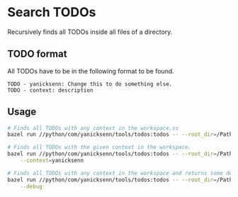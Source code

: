 # Search TODOs

Recursively finds all TODOs inside all files of a directory.

## TODO format

All TODOs have to be in the following format to be found.

`TODO - yanicksenn: Change this to do something else.` \
`TODO - context: description`

## Usage

```bash
# Finds all TODOs with any context in the workspace.ss
bazel run //python/com/yanicksenn/tools/todos:todos -- --root_dir=/Path/to/code
```

```bash
# Finds all TODOs with the given context in the workspace.
bazel run //python/com/yanicksenn/tools/todos:todos -- --root_dir=/Path/to/code \
    --context=yanicksenn
```

```bash
# Finds all TODOs with any context in the workspace and returns some debugging information.
bazel run //python/com/yanicksenn/tools/todos:todos -- --root_dir=/Path/to/code \
    --debug
```